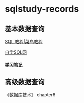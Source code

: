 # sqlstudy-records

基本数据查询
---

[SQL 教程|菜鸟教程](https://www.runoob.com/sql/sql-tutorial.html)

[自学SQL网](http://xuesql.cn/)

#### [学习笔记](https://github.com/penny-glo/sqlstudy-records/blob/main/%E5%9F%BA%E6%9C%AC%E6%95%B0%E6%8D%AE%E6%9F%A5%E8%AF%A2.md)

高级数据查询
---
《数据库技术》 chapter6
